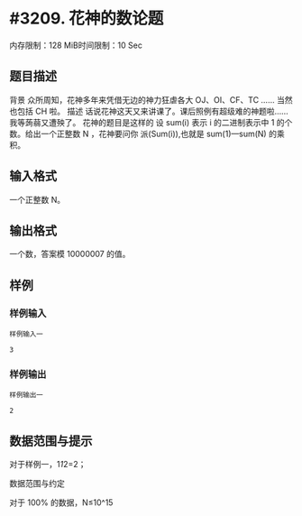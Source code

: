 # #3209. 花神的数论题

内存限制：128 MiB时间限制：10 Sec

## 题目描述

背景
众所周知，花神多年来凭借无边的神力狂虐各大 OJ、OI、CF、TC &hellip;&hellip; 当然也包括 CH 啦。
描述
话说花神这天又来讲课了。课后照例有超级难的神题啦&hellip;&hellip; 我等蒟蒻又遭殃了。
花神的题目是这样的
设 sum(i) 表示 i 的二进制表示中 1 的个数。给出一个正整数 N ，花神要问你
派(Sum(i)),也就是 sum(1)&mdash;sum(N) 的乘积。

## 输入格式

一个正整数 N。

## 输出格式

一个数，答案模 10000007 的值。

## 样例

### 样例输入

    
    样例输入一
    
    3
    
    
    

### 样例输出

    
    样例输出一
    
    2
    
    

## 数据范围与提示


对于样例一，1*1*2=2；

数据范围与约定

对于 100% 的数据，N&le;10^15
